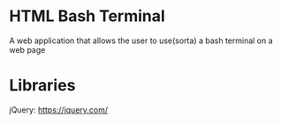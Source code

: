 # HTML Bash Terminal

A web application that allows the user to use(sorta) a bash terminal on a web page

# Libraries
jQuery: https://jquery.com/
